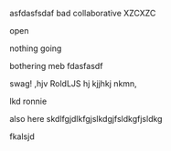 asfdasfsdaf
bad
collaborative
XZCXZC

open

nothing going 

bothering meb
fdasfasdf

swag!
,hjv
RoldLJS
hj
kjjhkj
nkmn,

lkd
ronnie


also here
skdlfgjdlkfgjslkdgjfsldkgfjsldkg

fkalsjd
